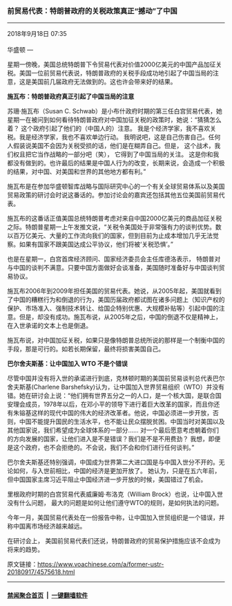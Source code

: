 ### 前贸易代表：特朗普政府的关税政策真正“撼动”了中国
------------------------

<div class="published">
 <span class="date" title="中国时间">
  <time datetime="2018-09-18T07:35:24+08:00">
   2018年9月18日 07:35
  </time>
 </span>
</div>
<br/>
<div class="wsw">
 <span class="dateline">
  华盛顿 —
 </span>
 <p>
  星期一傍晚，美国总统特朗普下令贸易代表对价值2000亿美元的中国产品加征关税。美国一位前贸易代表说，特朗普政府的关税手段成功地引起了中国当局的注意，这是美国前几届政府无法做到的。这也许会带来好的结果。
 </p>
 <p>
  <strong>
   施瓦布：特朗普政府真正引起了中国当局的注意
  </strong>
 </p>
 <p>
  苏珊·施瓦布（Susan C. Schwab）是小布什政府时期的第三任白宫贸易代表，她星期一在被问到如何看待特朗普政府对中国加征关税的政策时，她说：“猜猜怎么着？ 这个政府引起了他们的（中国人的）注意。 我是个经济学家，我不喜欢关税。我是经济学家，我也不喜欢单边行动。 我明说吧，这是自己伤害自己。任何人假装说美国不会因为关税受损的话，他们是在糊弄自己。但是， 这个战术，我们权且把它当作战略的一部分吧（笑）， 它得到了中国当局的关注。 这是你和我都没有做到的。也许最后的结果是中国人行为的改变，长期来说，会造成一个积极的结果，对中国、对美国和世界的其他地方都有利。”
 </p>
 <p>
  施瓦布是在参加华盛顿智库战略与国际研究中心的一个有关全球贸易体系以及美国贸易政策的研讨会时说这番话的。参加讨论会的嘉宾还包括其他五位美国前贸易代表。
 </p>
 <p>
  施瓦布的这番话正值美国总统特朗普考虑对来自中国2000亿美元的商品加征关税之际。特朗普星期一上午发推文说，“关税令美国处于非常强有力的谈判优势。数以百万亿美元、大量的工作流向我们的国家，但到目前为止成本增加几乎无法觉察。如果有国家不跟美国达成公平协议，他们将被‘关税恐惧’。”
 </p>
 <p>
  也是在星期一，白宫首席经济顾问、国家经济委员会主任库德洛表示， 特朗普对与中国的谈判不满意。只要中国方面做好会谈准备，美国随时准备好与中国谈判贸易协议。
 </p>
 <p>
  施瓦布2006年到2009年担任美国的贸易代表。她说，从2005年起，美国就看到了中国的糟糕行为和倒退的行为，美国历届政府都试图在诸多问题上（知识产权的保护、市场准入、强制技术转让、给国企特别优惠、大规模补贴等）引起中国的注意。但是，却没有成功。施瓦布说，从2005年之后，中国的倒退不仅是精神上，在入世承诺的文本上也是倒退。
 </p>
 <p>
  施瓦布说，对中国加征关税，如果只是像特朗普总统所说的那样是一个制衡中国的手段，那是可行的。如若长期保留，最终将损害美国自己。
 </p>
 <p>
  <strong>
   巴尔舍夫斯基：让中国加入
  </strong>
  <strong>
   WTO
  </strong>
  <strong>
   不是个错误
  </strong>
 </p>
 <p>
  尽管中国并没有将入世的承诺进行到底，克林顿时期的美国前贸易谈判总代表巴尔舍夫斯基(Charlene Barshefsky)认为，让中国加入世界贸易组织（WTO）并没有错。她在研讨会上说：“他们拥有世界五分之一的人口，是一个核大国，是联合国安理会成员，1978年以后，在邓小平的领导下进行着巨大改革的国家，而且你还有朱镕基这样的现代中国的伟大的经济改革者。他说，中国必须进一步开放，否则，中国不能提升国民的生活水平，也不能让民众摆脱贫困。中国当时对美国以及其他国家说，我们希望成为全球体系的一部分…… 对一个最后愿意考虑朝着你们的方向发展的国家，让他们进入是不是错误？我们是不是不用费劲？ 我想，即便是这个政府，也不会拒绝的。不会说，我们不会和你们进行任何谈判。”
 </p>
 <p>
  巴尔舍夫斯基还特别强调，中国成为世界第二大进口国是与中国入世分不开的。无论如何，与入世前相比，中国的经济是更加开放了。 她认为，只是在五六年前，但中国国家主席习近平阻止中国经济进一步开放的时候，美国错过了机会。
 </p>
 <p>
  里根政府时期的白宫贸易代表威廉姆·布洛克（William Brock）也说，让中国入世没有什么问题， 最大的问题是如何让他们遵守WTO的规则，是如何执法的问题。
 </p>
 <p>
  今年一月，美国贸易代表处在一份报告中称，让中国加入世贸组织是一个错误，并称中国离市场经济越来越远。
 </p>
 <p>
  在研讨会上， 美国前贸易代表们还说，特朗普政府的贸易保护措施应该不会成为将来的趋势。
 </p>
</div>

原文链接：https://www.voachinese.com/a/former-ustr-20180917/4575618.html


------------------------
#### [禁闻聚合首页](https://github.com/gfw-breaker/banned-news/blob/master/README.md) &nbsp;|&nbsp;  [一键翻墙软件](https://github.com/gfw-breaker/nogfw/blob/master/README.md)